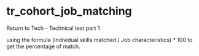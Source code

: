 # tr_cohort_job_matching
Return to Tech - Technical test part 1

using the formula (individual skills matched / Job characteristics) * 100 to get the percentage of match.
